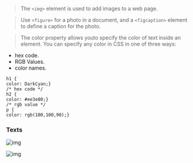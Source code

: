 > The `<img>` element is used to add images to a web page.

>Use  `<figure>` for a photo in a document, and a `<figcaption>` element to define a caption for the photo.

>The color property allows youto specify the color of text inside
an element. You can specify any color in CSS in one of three ways:

- hex code.
- RGB Values.
- color names.


~~~~
h1 {
color: DarkCyan;}
/* hex code */
h2 {
color: #ee3e80;}
/* rgb value */
p {
color: rgb(100,100,90);}
~~~~

### Texts

![img](https://encrypted-tbn0.gstatic.com/images?q=tbn%3AANd9GcQedZ1y1imOoBpKagjGfr7WBXi8YOUkwf0B383LqTN4zlBBI2x4&usqp=CAU)

![img](https://encrypted-tbn0.gstatic.com/images?q=tbn%3AANd9GcQ-tFqe7JDurgPHHwMoXVp15fBJB6QojEsOTZsU5gODe1taPRNJ&usqp=CAU)